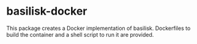 # basilisk-docker

This package creates a Docker implementation of basilisk. Dockerfiles to build the container and a shell script to run it are provided.
